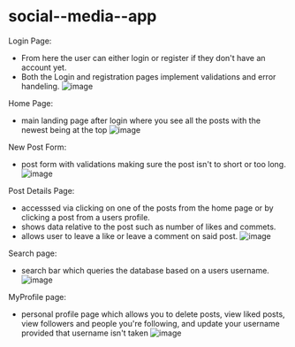 # social--media--app
Login Page:
- From here the user can either login or register if they don't have an account yet.
- Both the Login and registration pages implement validations and error handeling.
![image](https://user-images.githubusercontent.com/89118733/213972275-4ace7932-2895-476e-9a0f-8451c11000e3.png)

Home Page:
- main landing page after login where you see all the posts with the newest being at the top
![image](https://user-images.githubusercontent.com/89118733/213972378-36b1ea9d-23cb-44cc-84bc-1bbaa8dca772.png)


New Post Form:
- post form with validations making sure the post isn't to short or too long.
![image](https://user-images.githubusercontent.com/89118733/213972483-a274967a-21db-4086-ba5c-40e1a66cccc5.png)


Post Details Page:
- accesssed via clicking on one of the posts from the home page or by clicking a post from a users profile.
- shows data relative to the post such as number of likes and commets.
- allows user to leave a like or leave a comment on said post.
![image](https://user-images.githubusercontent.com/89118733/213973137-0cd49335-18e2-4a08-9625-e9f233bbc830.png)


Search page:
- search bar which queries the database based on a users username.
![image](https://user-images.githubusercontent.com/89118733/213972825-9d398a7b-00ee-42bb-930c-33ede96a44f7.png)


MyProfile page:
- personal profile page which allows you to delete posts, view liked posts, view followers and people you're following, and update your username provided that username isn't taken
![image](https://user-images.githubusercontent.com/89118733/213972890-35a71431-7699-490e-b79a-320ba1063e70.png)
